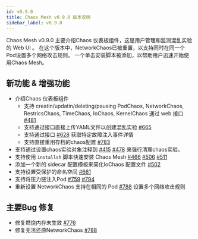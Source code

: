 ```yaml
---
id: v0.9.0
title: Chaos Mesh v0.9.0 版本说明
sidebar_label: v0.9.0
---
```


Chaos Mesh v0.9.0 主要介绍Chaos 仪表板组件，这是用户管理和监测混乱实验的 Web UI 。 在这个版本中，NetworkChaos已被重置，以支持同时在同一个Pod设置多个网络攻击规则。 一个单击安装脚本被添加，以帮助用户迅速开始使用Chaos Mesh。

## 新功能 & 增强功能

- 介绍Chaos 仪表板组件
  - 支持 creatin/updatin/deleting/pausing PodChaos, NetworkChaos, RestricsChaos, TimeChaos, IoChaos, KernelChaos 通过 web 接口 [#481](https://github.com/pingcap/chaos-mesh/pull/481)
  - 支持通过接口直接上传YAML文件以创建混乱实验 [#665](https://github.com/chaos-mesh/chaos-mesh/pull/665)
  - 支持通过接口 [#628](https://github.com/pingcap/chaos-mesh/pull/628) 获取特定故障注入事件详情
  - 支持直接重用存档的chaos配置 [#783](https://github.com/pingcap/chaos-mesh/pull/783)
- 支持通过设置chaos实验对象注释到 [#415](https://github.com/pingcap/chaos-mesh/pull/415) [#478](https://github.com/pingcap/chaos-mesh/pull/478) 来强行清理chaos实验。
- 支持使用 `installsh` 脚本快速安装 Chaos Mesh [#466](https://github.com/pingcap/chaos-mesh/pull/466) [#506](https://github.com/pingcap/chaos-mesh/pull/506) [#511](https://github.com/pingcap/chaos-mesh/pull/511)
- 添加一个新的 sidecar 配置模板来简化IoChaos 配置文件 [#502](https://github.com/pingcap/chaos-mesh/pull/502)
- 支持设置受保护的命名空间 [#661](https://github.com/pingcap/chaos-mesh/pull/661)
- 支持将压力链注入Pod [#759](https://github.com/pingcap/chaos-mesh/pull/759) [#794](https://github.com/pingcap/chaos-mesh/pull/794)
- 重新设置 NetworkChaos 支持在相同的 Pod [#788](https://github.com/pingcap/chaos-mesh/pull/788) 设置多个网络攻击规则

## 主要Bug 修复

- 修复燃烧内存未生效 [#776](https://github.com/pingcap/chaos-mesh/pull/776)
- 修复无法还原NetworkChaos [#788](https://github.com/pingcap/chaos-mesh/pull/788)

